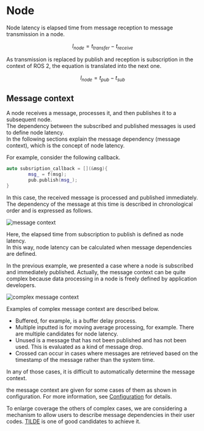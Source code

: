 # Node

Node latency is elapsed time from message reception to message transmission in a node.

$$
l_{node} = t_{transfer} - t_{receive}
$$

As transmission is replaced by publish and reception is subscription in the context of ROS 2, the equation is translated into the next one.

$$
l_{node} = t_{pub} - t_{sub}
$$

## Message context

A node receives a message, processes it, and then publishes it to a subsequent node.  
The dependency between the subscribed and published messages is used to define node latency.  
In the following sections explain the message dependency (message context), which is the concept of node latency.

For example, consider the following callback.

```c++
auto subsription_callback = [](&msg){
        msg_ = f(msg);
        pub.publish(msg_);
}
```

In this case, the received message is processed and published immediately.  
The dependency of the message at this time is described in chronological order and is expressed as follows.

![message context](../../imgs/message_context.drawio.png)

Here, the elapsed time from subscription to publish is defined as node latency.  
In this way, node latency can be calculated when message dependencies are defined.

In the previous example, we presented a case where a node is subscribed and immediately published.
Actually, the message context can be quite complex because data processing in a node is freely defined by application developers.

![complex message context](../../imgs/message_context_complex.drawio.png)

Examples of complex message context are described below.

- Buffered, for example, is a buffer delay process.
- Multiple inputted is for moving average processing, for example. There are multiple candidates for node latency.
- Unused is a message that has not been published and has not been used. This is evaluated as a kind of message drop.
- Crossed can occur in cases where messages are retrieved based on the timestamp of the message rather than the system time.

In any of those cases, it is difficult to automatically determine the message context.

the message context are given for some cases of them as shown in configuration.
For more information, see [Configuration](../../configuration/index.md) for details.

To enlarge coverage the others of complex cases, we are considering a mechanism to allow users to describe message dependencies in their user codes.
[TILDE](../software_architecture/tilde.md) is one of good candidates to achieve it.
